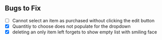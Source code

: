 ## Bugs to Fix

- [ ] Cannot select an item as purchased without clicking the edit button
- [X] Quantitiy to choose does not populate for the dropdown
- [X] deleting an only item left forgets to show empty list with smiling face